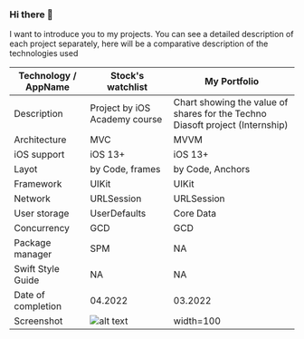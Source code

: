 ### Hi there 👋

I want to introduce you to my projects. You can see a detailed description of each project separately, here will be a comparative description of the technologies used

| Technology / AppName        | Stock's watchlist              | My Portfolio                                                                |
| ---                         | -------------                  | -------------                                                               |
| Description                 | Project by iOS Academy course  | Chart showing the value of shares for the Techno Diasoft project (Internship) |
|  Architecture               | MVC                            | MVVM                                                              |
|  iOS support                | iOS 13+                        | iOS 13+                                                           |
|  Layot                      | by Code, frames                | by Code, Anchors                                                  |
|  Framework                  | UIKit                          | UIKit                                                             |
|  Network                    | URLSession                     | URLSession                                                        |
|  User storage               | UserDefaults                   | Core Data                                                         |
|  Concurrency                | GCD                            | GCD                                                               |
|  Package manager            | SPM                            | NA                                                                |
|  Swift Style Guide          | NA                             | NA                                                                |
|  Date of completion         | 04.2022                        | 03.2022                                                            |
|  Screenshot       | ![alt text](https://github.com/ZheDre1N/PR-Invest/blob/main/PR-Invest.gif?raw=true) | width=100           | ![alt text](https://github.com/ZheDre1N/PR-Invest/blob/main/My%20portfolio.gif?raw=true) | width=100 |
